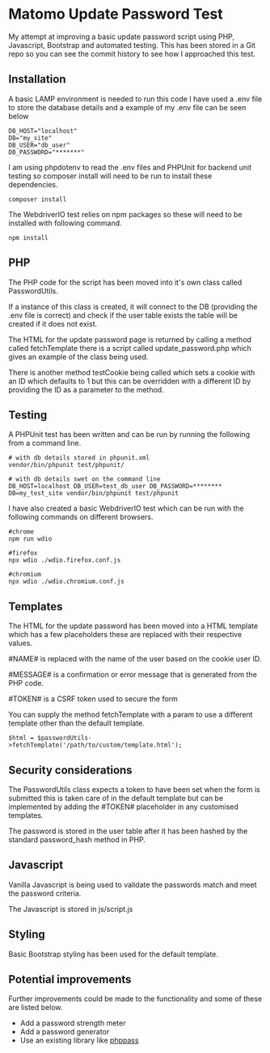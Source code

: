 # Matomo Update Password Test

My attempt at improving a basic update password script using PHP, Javascript, Bootstrap and automated testing.
This has been stored in a Git repo so you can see the commit history to see how I approached this test.

## Installation

A basic LAMP environment is needed to run this code I have used a .env file to store the database details and a example of my .env file can be seen below

```
DB_HOST="localhost"
DB="my_site"
DB_USER="db_user"
DB_PASSWORD="*******"
```

I am using phpdotenv to read the .env files and PHPUnit for backend unit testing so composer install will need to be run to install
these dependencies.

```
composer install
```

The WebdriverIO test relies on npm packages so these will need to be installed with following command.

```
npm install
```

## PHP

The PHP code for the script has been moved into it's own class called PasswordUtils.

If a instance of this class is created, it will connect to the DB (providing the .env file is correct) and check if 
the user table exists the table will be created if it does not exist.

The HTML for the update password page is returned by calling a method called fetchTemplate there is a script called update_password.php
which gives an example of the class being used.

There is another method testCookie being called which sets a cookie with an ID which defaults to 1 but this can be overridden with a different ID by providing the
ID as a parameter to the method.

## Testing

A PHPUnit test has been written and can be run by running the following from a command line.

```
# with db details stored in phpunit.xml
vendor/bin/phpunit test/phpunit/

# with db details swet on the command line
DB_HOST=localhost DB_USER=test_db_user DB_PASSWORD=******** DB=my_test_site vendor/bin/phpunit test/phpunit
```

I have also created a basic WebdriverIO test which can be run with the following commands on different browsers.

```
#chrome
npm run wdio

#firefox
npx wdio ./wdio.firefox.conf.js

#chromium
npx wdio ./wdio.chromium.conf.js
```


## Templates

The HTML for the update password has been moved into a HTML template which has a few placeholders
these are replaced with their respective values.

\#NAME\# is replaced with the name of the user based on the cookie user ID.

\#MESSAGE\# is a confirmation or error message that is generated from the PHP code.

\#TOKEN\# is a CSRF token used to secure the form

You can supply the method fetchTemplate with a param to use a different template other than the default template.

```
$html = $passwordUtils->fetchTemplate('/path/to/custom/template.html');
```

## Security considerations

The PasswordUtils class expects a token to have been set when the form is submitted this is taken care of in
the default template  but can be implemented by adding the \#TOKEN\# placeholder in any customised templates.

The password is stored in the user table after it has been hashed by the standard password_hash method in PHP.

## Javascript

Vanilla Javascript is being used to validate the passwords match and meet the password criteria.

The Javascript is stored in js/script.js

## Styling

Basic Bootstrap styling has been used for the default template.

## Potential improvements

Further improvements could be made to the functionality and some of these are listed below.

- Add a password strength meter
- Add a password generator
- Use an existing library like [phppass](https://github.com/rchouinard/phpass)
